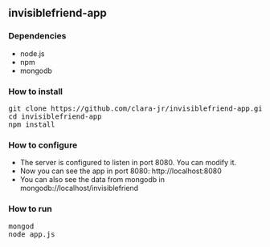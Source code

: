 ## invisiblefriend-app

### Dependencies

- node.js
- npm
- mongodb

### How to install

<pre>
git clone https://github.com/clara-jr/invisiblefriend-app.git
cd invisiblefriend-app
npm install
</pre>

### How to configure

+ The server is configured to listen in port 8080. You can modify it.
+ Now you can see the app in port 8080: http://localhost:8080
+ You can also see the data from mongodb in mongodb://localhost/invisiblefriend

### How to run

<pre>
mongod
node app.js
</pre>
